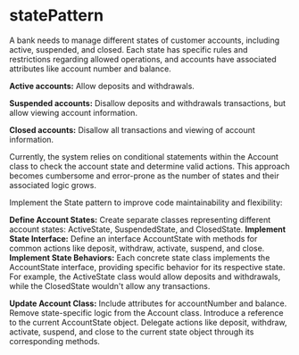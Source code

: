 # statePattern

A bank needs to manage different states of customer accounts, including active, suspended, and closed. Each state has specific rules and restrictions regarding allowed operations, and accounts have associated attributes like account number and balance.

**Active accounts:** Allow deposits and withdrawals.

**Suspended accounts:** Disallow deposits and withdrawals transactions, but allow viewing account information.

**Closed accounts:** Disallow all transactions and viewing of account information.

Currently, the system relies on conditional statements within the Account class to check the account state and determine valid actions. This approach becomes cumbersome and error-prone as the number of states and their associated logic grows.

Implement the State pattern to improve code maintainability and flexibility:

**Define Account States:** Create separate classes representing different account states: ActiveState, SuspendedState, and ClosedState.
**Implement State Interface:** Define an interface AccountState with methods for common actions like deposit, withdraw, activate, suspend, and close.
**Implement State Behaviors:** Each concrete state class implements the AccountState interface, providing specific behavior for its respective state. For example, the ActiveState class would allow deposits and withdrawals, while the ClosedState wouldn't allow any transactions.

**Update Account Class:**
Include attributes for accountNumber and balance.
Remove state-specific logic from the Account class.
Introduce a reference to the current AccountState object.
Delegate actions like deposit, withdraw, activate, suspend, and close to the current state object through its corresponding methods.
